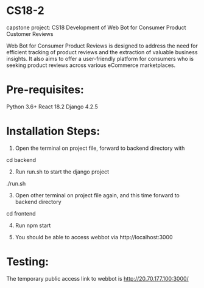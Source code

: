 # CS18-2

capstone project: CS18 Development of Web Bot for Consumer Product Customer Reviews

Web Bot for Consumer Product Reviews is designed to address the need for efficient tracking of product reviews and the extraction of valuable business insights. It also aims to offer a user-friendly platform for consumers who is seeking product reviews across various eCommerce marketplaces.

# Pre-requisites:

Python 3.6+
React 18.2
Django 4.2.5

# Installation Steps:

1. Open the terminal on project file, forward to backend directory with

cd backend

2. Run run.sh to start the django project

./run.sh

3. Open other terminal on project file again, and this time forward to backend directory

cd frontend

4. Run npm start

5. You should be able to access webbot via http://localhost:3000

# Testing:

The temporary public access link to webbot is http://20.70.177.100:3000/
